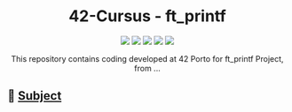 <h1 align="center">
	42-Cursus - ft_printf
</h1>

<p align="center">
	<img src="https://img.shields.io/badge/score-not%20submitted-red" />
	<img src="https://img.shields.io/github/languages/code-size/lbordonal/02-ft_printf" />
	<img src="https://img.shields.io/github/languages/count/lbordonal/02-ft_printf" />
	<img src="https://img.shields.io/github/languages/top/lbordonal/02-ft_printf" />
	<img src="https://img.shields.io/github/last-commit/lbordonal/02-ft_printf" />
</p>

<p align="center">
This repository contains coding developed at 42 Porto for ft_printf Project, from ...


## :notebook: [Subject](https://github.com/lbordonal/02-ft_printf/blob/main/Subject/en.subject.pdf) <br />



